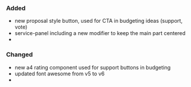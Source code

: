 ### Added
- new proposal style button, used for CTA in budgeting ideas (support, vote)
- service-panel including a new modifier to keep the main part centered
- 

### Changed
- new a4 rating component used for support buttons in budgeting
- updated font awesome from v5 to v6
- 
